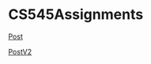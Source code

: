# CS545Assignments
[Post](https://github.com/Luwamcyber/CS545Assignments/tree/main/Post)

[PostV2]()
